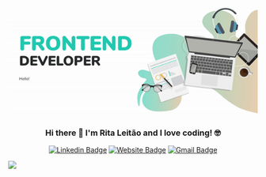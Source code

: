 ![About Me](https://github.com/ritaaleitao4/ritaaleitao4/blob/master/intro.gif)

<div align="center">
  
### Hi there 👋 I'm Rita Leitão and I love coding! :nerd_face:

[![Linkedin Badge](https://img.shields.io/badge/-ritaleitão-blue?style=flat&logo=Linkedin&logoColor=white&link=https://www.linkedin.com/in/ritaleitão/)](https://www.linkedin.com/in/ritaleitão/)
[![Website Badge](https://img.shields.io/badge/-ritaleitao.pt-47CCCC?style=flat&logo=Google-Chrome&logoColor=white&link=https://www.ritaleitao.pt)](https://www.ritaleitao.pt)
[![Gmail Badge](https://img.shields.io/badge/-ritaleitao4-c14438?style=flat&logo=Gmail&logoColor=white&link=mailto:ritaleitao4@gmail.com)](mailto:ritaleitao4@gmail.com)

<img align='left' src="https://github-readme-stats.vercel.app/api/top-langs?username=ritaaleitao4&show_icons=true&layout=compact&langs_count=8">

</div>
